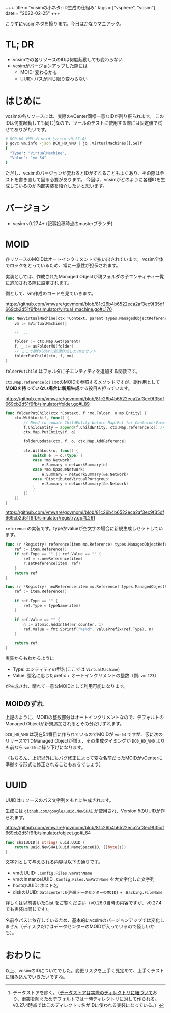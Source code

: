 +++
title = "vcsimの小ネタ: ID生成の仕組み"
tags = ["vsphere", "vcsim"]
date = "2022-02-25"
+++

こりずにvcsimネタを擦ります。今日はかなりマニアック。

# TL; DR

- vcsimでの各リソースのIDは何度起動しても変わらない
- vcsimがバージョンアップした際には
    - MOID: 変わるかも
    - UUID: パスが同じ限り変わらない

# はじめに

vcsimの各リソースには、実際のvCenter同様一意なIDが割り振られます。
このIDは何度起動しても同じ[^1]なので、ツールのテストに使用する際には固定値で試せてありがたいです。

```bash
# DC0_H0_VM0 の moid (vcsim v0.27.4)
$ govc vm.info -json DC0_H0_VM0 | jq .VirtualMachines[].Self
{
  "Type": "VirtualMachine",
  "Value": "vm-54"
}
```

ただし、vcsimのバージョンが変わるとIDがずれることもよくあり、その際はテストを書き直して回る必要があります。
今回は、vcsimがどのように各種IDを生成しているのか内部実装を紹介したいと思います。

# バージョン

- vcsim v0.27.4+ (記事投稿時点のmasterブランチ)

# MOID

各リソースのMOIDはオートインクリメントで払い出されています。
vcsim全体でロックをとっているため、常に一意性が担保されます。

実装としては、作成されたManaged Objectが親フォルダの子エンティティ一覧に追加される際に設定されます。

例として、vm作成のコードを見ていきます。

https://github.com/vmware/govmomi/blob/81c26b4b6522eca2af3ec9f35df669cb2d51f9fb/simulator/virtual_machine.go#L170

```go
func NewVirtualMachine(ctx *Context, parent types.ManagedObjectReference, spec *types.VirtualMachineConfigSpec) (*VirtualMachine, types.BaseMethodFault) {
	vm := &VirtualMachine{}

	// ...

	folder := ctx.Map.Get(parent)
	f, _ := asFolderMO(folder)
	// ここで親folderに新規作成したvmをセット
	folderPutChild(ctx, f, vm)
}
```

`folderPutChild` はフォルダに子エンティティを追加する関数です。

`ctx.Map.reference(o)` はoのMOIDを参照するメソッドですが、副作用として**MOIDを持っていない場合に新規生成**する役目も担っています。

https://github.com/vmware/govmomi/blob/81c26b4b6522eca2af3ec9f35df669cb2d51f9fb/simulator/folder.go#L89

```go
func folderPutChild(ctx *Context, f *mo.Folder, o mo.Entity) {
	ctx.WithLock(f, func() {
		// Need to update ChildEntity before Map.Put for ContainerView updates to work properly
		f.ChildEntity = append(f.ChildEntity, ctx.Map.reference(o)) // ★
		ctx.Map.PutEntity(f, o)

		folderUpdate(ctx, f, o, ctx.Map.AddReference)

		ctx.WithLock(o, func() {
			switch e := o.(type) {
			case *mo.Network:
				e.Summary = networkSummary(e)
			case *mo.OpaqueNetwork:
				e.Summary = networkSummary(&e.Network)
			case *DistributedVirtualPortgroup:
				e.Summary = networkSummary(&e.Network)
			}
		})
	})
}
```

https://github.com/vmware/govmomi/blob/81c26b4b6522eca2af3ec9f35df669cb2d51f9fb/simulator/registry.go#L261

`reference` の実装です。typeかvalueが空文字の場合に新規生成しセットしています。

```go
func (r *Registry) reference(item mo.Reference) types.ManagedObjectReference {
	ref := item.Reference()
	if ref.Type == "" || ref.Value == "" {
		ref = r.newReference(item)
		r.setReference(item, ref)
	}
	return ref
}

func (r *Registry) newReference(item mo.Reference) types.ManagedObjectReference {
	ref := item.Reference()

	if ref.Type == "" {
		ref.Type = typeName(item)
	}

	if ref.Value == "" {
		n := atomic.AddInt64(&r.counter, 1)
		ref.Value = fmt.Sprintf("%s%d", valuePrefix(ref.Type), n)
	}

	return ref
}
```

実装からもわかるように

- Type: エンティティの型名(ここでは `VirtualMachine`)
- Value: 型名に応じたprefix + オートインクリメントの整数（例: `vm-123`）

が生成され、晴れて一意なMOIDとして利用可能になります。

## MOIDのずれ

上記のように、MOIDの整数部分はオートインクリメントなので、デフォルトのManaged Objectが新規追加されるとその分だけずれます。

`DC0_H0_VM0` は現在54番目に作られているのでMOIDが `vm-54` ですが、仮に次のリリースで1つManaged Objectが増え、その生成タイミングが `DC0_H0_VM0` よりも前なら `vm-55` に繰り下げになります。

（もちろん、上記以外にもバグ修正によって変な名前だったMOIDがvCenterに準拠する形式に修正されることもあるでしょう）

# UUID

UUIDはリソースのパス文字列をもとに生成されます。

生成には [`github.com/google/uuid.NewSHA1`](https://pkg.go.dev/github.com/google/uuid#NewSHA1) が使用され、Version 5のUUIDが作られます。

https://github.com/vmware/govmomi/blob/81c26b4b6522eca2af3ec9f35df669cb2d51f9fb/simulator/object.go#L64

```go
func sha1UUID(s string) uuid.UUID {
	return uuid.NewSHA1(uuid.NameSpaceOID, []byte(s))
}
```

文字列として与えられる内容は以下の通りです。

- vmのUUID: `.Config.Files.VmPathName`
- vmのInstanceUUID `.Config.Files.VmPathName` を大文字化した文字列
- hostのUUID: ホスト名
- diskのUUID: `Datacenter:${所属データセンターのMOID}` + `.Backing.FileName`

詳しくは以前書いた[Gist](https://gist.github.com/Syuparn/f85d8ebb9a7d1a9d7a1c816f45ba29c7) をご覧ください（v0.26.0当時の内容ですが、v0.27.4でも実装は同じです）。

名前やパスに依存しているため、基本的にvcsimのバージョンアップでは変化しません（ディスクだけはデータセンターのMOIDが入っているので怪しいかも）。

# おわりに

以上、vcsimのIDについてでした。変更リスクを上手く見定めて、上手くテストに組み込んでいきたいですね。

[^1]: データストアを除く。（[データストアは実際のディレクトリに紐づいて](https://volatile-notepad.netlify.app/post/20220223_vcsim_disk/)おり、衝突を防ぐためデフォルトでは一時ディレクトリに対して作られる。v0.27.4時点ではこのディレクトリ名がIDに使われる実装になっている。）
